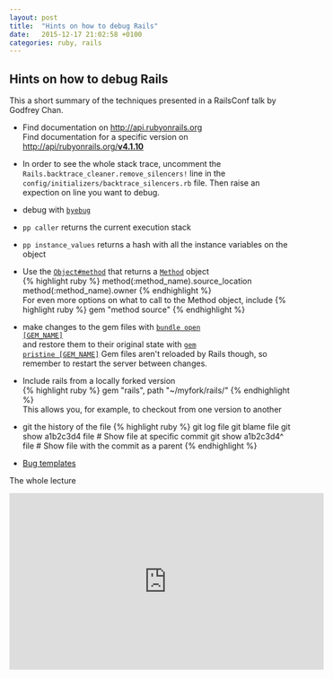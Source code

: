 ```yaml
---
layout: post
title:  "Hints on how to debug Rails"
date:   2015-12-17 21:02:58 +0100
categories: ruby, rails
---
```

## Hints on how to debug Rails

This a short summary of the techniques presented in a RailsConf talk by Godfrey Chan.

- Find documentation on <a href="http://api.rubyonrails.org">http://api.rubyonrails.org</a><br>
Find documentation for a specific version on <a href="http://api/rubyonrails.org/v4.1.10">http://api/rubyonrails.org/<b>v4.1.10</b><a/>

- In order to see the whole stack trace, uncomment the <code>Rails.backtrace_cleaner.remove_silencers!</code> line in the <code>config/initializers/backtrace_silencers.rb</code> file. Then raise an expection on line you want to debug.

- debug with <a href="https://github.com/deivid-rodriguez/byebug"><code>byebug</code></a>

- <code>pp caller</code> returns the current execution stack

- <code>pp instance_values</code> returns a hash with all the instance variables on the object

- Use the <a href="http://ruby-doc.org/core-2.2.3/Object.html#method-i-method"><code>Object#method</code></a> that returns a <a href="http://ruby-doc.org/core-2.2.0/Method.html"><code>Method</code></a> object<br>
{% highlight ruby %}
method(:method_name).source_location
method(:method_name).owner
{% endhighlight %}<br>
For even more options on what to call to the Method object, include
{% highlight ruby %}
gem "method source"
{% endhighlight %}

- make changes to the gem files with <a href="http://bundler.io/v1.11/bundle_open.html"><code>bundle open [GEM_NAME]</code></a><br>
and restore them to their original state with <a href="http://guides.rubygems.org/command-reference/#gem-pristine"><code>gem pristine [GEM_NAME]</code></a>
Gem files aren't reloaded by Rails though, so remember to restart the server between changes.

- Include rails from a locally forked version<br>
{% highlight ruby %}
gem "rails", path "~/myfork/rails/"
{% endhighlight %}<br>
This allows you, for example, to checkout from one version to another

- git the history of the file
{% highlight ruby %}
git log file
git blame file
git show a1b2c3d4 file # Show file at specific commit
git show a1b2c3d4^ file # Show file with the commit as a parent
{% endhighlight %}

- <a href="https://github.com/rails/rails/tree/master/guides/bug_report_templates">Bug templates</a>

The whole lecture<br>
<iframe width="560" height="315" src="https://www.youtube.com/embed/IjbYhE9mWuk" frameborder="0" allowfullscreen></iframe>

